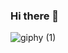 ### Hi there 👋

![giphy (1)](https://user-images.githubusercontent.com/96732813/163595265-869f4c9b-bc66-47c6-a6f9-9f68d6b85a1b.gif)


<!--
**MakaiTheDev/MakaiTheDev** is a ✨ _special_ ✨ repository because its `README.md` (this file) appears on your GitHub profile.

Here are some ideas to get you started:

- 🔭 I’m currently working on ...
- 🌱 I’m currently learning ...
- 👯 I’m looking to collaborate on ...
- 🤔 I’m looking for help with ...
- 💬 Ask me about ...
- 📫 How to reach me: ...
- 😄 Pronouns: ...
- ⚡ Fun fact: ...
-->
